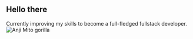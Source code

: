 ## Hello there
Currently improving my skills to become a full-fledged fullstack developer.
![Anji Mito gorilla](https://github.com/Aatreus01/Aatreus01/blob/main/anji-guilty-gear.gif)



